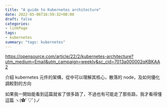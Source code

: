 ```yaml
---
title: "A guide to Kubernetes architecture"
date: 2022-05-06T16:59:32+08:00
draft: false
categories:
- linkPage
tags:
- kubernetes
summary: "tags: kubernetes"
---
```

https://opensource.com/article/22/2/kubernetes-architecture?utm_medium=Email&utm_campaign=weekly&sc_cid=7013a000002qKBKAA2

介紹 kubernetes 元件的架構，從中可以理解其核心，散落的 node，及如何優化調較對的方向

如果我一開始能看到這篇就省了很多路了，不過也有可能走了那些路，我才看得懂這篇 ヽ(✿ﾟ▽ﾟ)ノ
